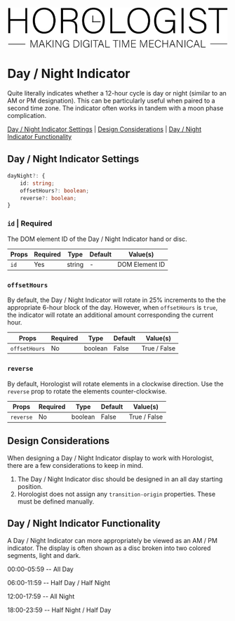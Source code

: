<p align="center">
  <img src="/assets/logo-horologist.svg" alt="Horologist Logo - Making digital time mechanical" width="500" />
</p>

# Day / Night Indicator

Quite literally indicates whether a 12-hour cycle is day or night (similar to an AM or PM
designation). This can be particularly useful when paired to a second time zone. The indicator often
works in tandem with a moon phase complication.

[Day / Night Indicator Settings](#day--night-indicator-settings) |
[Design Considerations](#design-considerations) |
[Day / Night Indicator Functionality](#day--night-indicator-functionality)

## Day / Night Indicator Settings

```ts
dayNight?: {
    id: string;
    offsetHours?: boolean;
    reverse?: boolean;
}
```

### `id` | Required

The DOM element ID of the Day / Night Indicator hand or disc.

| Props | Required | Type   | Default | Value(s)       |
| ----- | -------- | ------ | ------- | -------------- |
| `id`  | Yes      | string | -       | DOM Element ID |

### `offsetHours`

By default, the Day / Night Indicator will rotate in 25% increments to the the appropriate 6-hour
block of the day. However, when `offsetHours` is `true`, the indicator will rotate an additional
amount corresponding the current hour.

| Props         | Required | Type    | Default | Value(s)     |
| ------------- | -------- | ------- | ------- | ------------ |
| `offsetHours` | No       | boolean | False   | True / False |

### `reverse`

By default, Horologist will rotate elements in a clockwise direction. Use the `reverse` prop to
rotate the elements counter-clockwise.

| Props     | Required | Type    | Default | Value(s)     |
| --------- | -------- | ------- | ------- | ------------ |
| `reverse` | No       | boolean | False   | True / False |

## Design Considerations

When designing a Day / Night Indicator display to work with Horologist, there are a few
considerations to keep in mind.

1. The Day / Night Indicator disc should be designed in an all day starting position.
2. Horologist does not assign any `transition-origin` properties. These must be defined manually.

## Day / Night Indicator Functionality

A Day / Night Indicator can more appropriately be viewed as an AM / PM indicator. The display is
often shown as a disc broken into two colored segments, light and dark.

00:00-05:59 -- All Day

06:00-11:59 -- Half Day / Half Night

12:00-17:59 -- All Night

18:00-23:59 -- Half Night / Half Day
